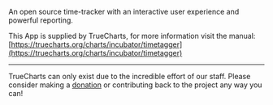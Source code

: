 An open source time-tracker with an interactive user experience and powerful reporting.

This App is supplied by TrueCharts, for more information visit the manual: [https://truecharts.org/charts/incubator/timetagger](https://truecharts.org/charts/incubator/timetagger)

---

TrueCharts can only exist due to the incredible effort of our staff.
Please consider making a [donation](https://truecharts.org/sponsor) or contributing back to the project any way you can!
